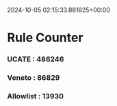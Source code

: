 2024-10-05 02:15:33.881825+00:00
# Rule Counter 
 ### UCATE : 486246

 ### Veneto : 86829

 ### Allowlist : 13930